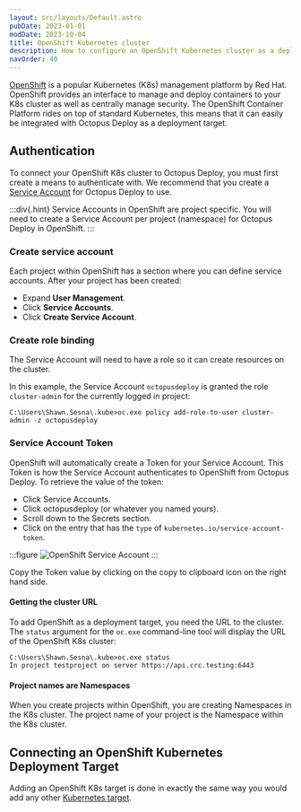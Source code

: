 ```yaml
---
layout: src/layouts/Default.astro
pubDate: 2023-01-01
modDate: 2023-10-04
title: OpenShift Kubernetes cluster
description: How to configure an OpenShift Kubernetes cluster as a deployment target in Octopus.
navOrder: 40
---
```


[OpenShift](https://www.openshift.com/) is a popular Kubernetes (K8s) management platform by Red Hat.  OpenShift provides an interface to manage and deploy containers to your K8s cluster as well as centrally manage security.  The OpenShift Container Platform rides on top of standard Kubernetes, this means that it can easily be integrated with Octopus Deploy as a deployment target.

## Authentication

To connect your OpenShift K8s cluster to Octopus Deploy, you must first create a means to authenticate with. We recommend that you create a [Service Account](https://docs.openshift.com/container-platform/4.4/authentication/understanding-and-creating-service-accounts.html) for Octopus Deploy to use.

:::div{.hint}
Service Accounts in OpenShift are project specific.  You will need to create a Service Account per project (namespace) for Octopus Deploy in OpenShift.
:::

### Create service account

Each project within OpenShift has a section where you can define service accounts.  After your project has been created:

- Expand **User Management**.
- Click **Service Accounts**.
- Click **Create Service Account**.

### Create role binding

The Service Account will need to have a role so it can create resources on the cluster.

In this example, the Service Account `octopusdeploy` is granted the role `cluster-admin` for the currently logged in project:

```
C:\Users\Shawn.Sesna\.kube>oc.exe policy add-role-to-user cluster-admin -z octopusdeploy
```

### Service Account Token

OpenShift will automatically create a Token for your Service Account.  This Token is how the Service Account authenticates to OpenShift from Octopus Deploy.  To retrieve the value of the token:

- Click Service Accounts.
- Click octopusdeploy (or whatever you named yours).
- Scroll down to the Secrets section.
- Click on the entry that has the `type` of `kubernetes.io/service-account-token`.

:::figure
![OpenShift Service Account](/docs/infrastructure/deployment-targets/kubernetes-target/openshift/openshift-service-account-secrets.png)
:::

Copy the Token value by clicking on the copy to clipboard icon on the right hand side.

#### Getting the cluster URL

To add OpenShift as a deployment target, you need the URL to the cluster.  The `status` argument for the `oc.exe` command-line tool will display the URL of the OpenShift K8s cluster:

```
C:\Users\Shawn.Sesna\.kube>oc.exe status
In project testproject on server https://api.crc.testing:6443
```

#### Project names are Namespaces

When you create projects within OpenShift, you are creating Namespaces in the K8s cluster.  The project name of your project is the Namespace within the K8s cluster.

## Connecting an OpenShift Kubernetes Deployment Target

Adding an OpenShift K8s target is done in exactly the same way you would add any other [Kubernetes target](/docs/infrastructure/deployment-targets/kubernetes/kubernetes-api/#add-a-kubernetes-target).